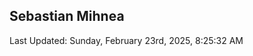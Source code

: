 <h2>Sebastian Mihnea</h2>

<!--RECENT_ACTIVITY:start-->
<!--RECENT_ACTIVITY:end-->
<!--RECENT_ACTIVITY:last_update-->
Last Updated: Sunday, February 23rd, 2025, 8:25:32 AM
<!--RECENT_ACTIVITY:last_update_end-->

<!---LOL-STATS-START-HERE--->
<!---LOL-STATS-END-HERE--->

